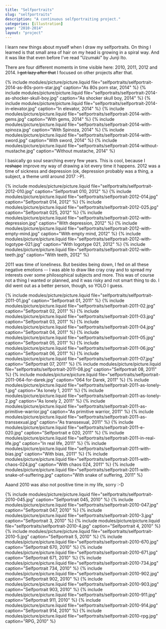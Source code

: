```yaml
---
title: "Selfportraits"
slug: "selfportraits"
description: "A continuous selfportraiting project."
categories: [illustration]
year: "2010-2014"
layout: "project"
---
```


I learn new things about myself when I draw my selfportraits. On thing I learned is that small area of hair on my head is growing in a spiral way. And it was like that even before I've read "Uzumaki" by Junji Ito.

There are four different moments in time visible here: 2010, 2011, 2012 and 2014. ~~I got lazy after that~~ I focused on other projects after that.

{% include modules/picture/picture.liquid file="selfportraits/selfportrait-2014-as-80s-porn-star.jpg" caption="As 80s porn star, 2014" %}
{% include modules/picture/picture.liquid file="selfportraits/selfportrait-2014-as-shocker-skull-boy.jpg" caption="As shocker skull boy, 2014" %}
{% include modules/picture/picture.liquid file="selfportraits/selfportrait-2014-in-elevator.jpg" caption="In elevator, 2014" %}
{% include modules/picture/picture.liquid file="selfportraits/selfportrait-2014-with-gems.jpg" caption="With gems, 2014" %}
{% include modules/picture/picture.liquid file="selfportraits/selfportrait-2014-with-spinoza.jpg" caption="With Spinoza, 2014" %}
{% include modules/picture/picture.liquid file="selfportraits/selfportrait-2014-with-sword.jpg" caption="With sword, 2014" %}
{% include modules/picture/picture.liquid file="selfportraits/selfportrait-2014-without-mustache.jpg" caption="Without mustache, 2014" %}

I basically go soul searching every few years. This is cool, because I ~~reshape~~ improve my way of drawing a lot every time it happens. 2012 was a time of sickness and depression (ok, depression probably was a thing, a subject, a theme until around 2017 :-P).

{% include modules/picture/picture.liquid file="selfportraits/selfportrait-2012-010.jpg" caption="Selfportrait 010, 2012" %}
{% include modules/picture/picture.liquid file="selfportraits/selfportrait-2012-014.jpg" caption="Selfportrait 014, 2012" %}
{% include modules/picture/picture.liquid file="selfportraits/selfportrait-2012-025.jpg" caption="Selfportrait 025, 2012" %}
{% include modules/picture/picture.liquid file="selfportraits/selfportrait-2012-with-depression.jpg" caption="With depression, 2012" %}
{% include modules/picture/picture.liquid file="selfportraits/selfportrait-2012-with-empty-mind.jpg" caption="With empty mind, 2012" %}
{% include modules/picture/picture.liquid file="selfportraits/selfportrait-2012-with-logotype-021.jpg" caption="With logotype 021, 2012" %}
{% include modules/picture/picture.liquid file="selfportraits/selfportrait-2012-with-teeth.jpg" caption="With teeth, 2012" %}

2011 was time of loneliness. But besides being down, I fed on all these negative emotions -- I was able to draw like cray cray and to spread my interests over some philosophical subjects and more. This was of course not a thing I wanted or planned, and it was risky and not smart thing to do. I did went out as a better person, though, so YOLO I guess.

{% include modules/picture/picture.liquid file="selfportraits/selfportrait-2011-01.jpg" caption="Selfportrait 01, 2011" %}
{% include modules/picture/picture.liquid file="selfportraits/selfportrait-2011-02.jpg" caption="Selfportrait 02, 2011" %}
{% include modules/picture/picture.liquid file="selfportraits/selfportrait-2011-03.jpg" caption="Selfportrait 03, 2011" %}
{% include modules/picture/picture.liquid file="selfportraits/selfportrait-2011-04.jpg" caption="Selfportrait 04, 2011" %}
{% include modules/picture/picture.liquid file="selfportraits/selfportrait-2011-05.jpg" caption="Selfportrait 05, 2011" %}
{% include modules/picture/picture.liquid file="selfportraits/selfportrait-2011-06.jpg" caption="Selfportrait 06, 2011" %}
{% include modules/picture/picture.liquid file="selfportraits/selfportrait-2011-07.jpg" caption="Selfportrait 07, 2011" %}
{% include modules/picture/picture.liquid file="selfportraits/selfportrait-2011-08.jpg" caption="Selfportrait 08, 2011" %}
{% include modules/picture/picture.liquid file="selfportraits/selfportrait-2011-064-for-darek.jpg" caption="064 for Darek, 2011" %}
{% include modules/picture/picture.liquid file="selfportraits/selfportrait-2011-as-lonely-1.jpg" caption="As lonely 1, 2011" %}
{% include modules/picture/picture.liquid file="selfportraits/selfportrait-2011-as-lonely-2.jpg" caption="As lonely 2, 2011" %}
{% include modules/picture/picture.liquid file="selfportraits/selfportrait-2011-as-primitive-warrior.jpg" caption="As primitive warrior, 2011" %}
{% include modules/picture/picture.liquid file="selfportraits/selfportrait-2011-as-transsexual.jpg" caption="As transsexual, 2011" %}
{% include modules/picture/picture.liquid file="selfportraits/selfportrait-2011-e-020.jpg" caption="Selfportrait e 020, 2011" %}
{% include modules/picture/picture.liquid file="selfportraits/selfportrait-2011-in-real-life.jpg" caption="In real life, 2011" %}
{% include modules/picture/picture.liquid file="selfportraits/selfportrait-2011-with-bias.jpg" caption="With bias, 2011" %}
{% include modules/picture/picture.liquid file="selfportraits/selfportrait-2011-with-chaos-024.jpg" caption="With chaos 024, 2011" %}
{% include modules/picture/picture.liquid file="selfportraits/selfportrait-2011-with-snake-of-suffering.jpg" caption="With snake of suffering, 2011" %}

Aaand 2010 was also not positive time in my life, sorry :-D

{% include modules/picture/picture.liquid file="selfportraits/selfportrait-2010-045.jpg" caption="Selfportrait 045, 2010" %}
{% include modules/picture/picture.liquid file="selfportraits/selfportrait-2010-047.jpg" caption="Selfportrait 047, 2010" %}
{% include modules/picture/picture.liquid file="selfportraits/selfportrait-2010-3.jpg" caption="Selfportrait 3, 2010" %}
{% include modules/picture/picture.liquid file="selfportraits/selfportrait-2010-4.jpg" caption="Selfportrait 4, 2010" %}
{% include modules/picture/picture.liquid file="selfportraits/selfportrait-2010-5.jpg" caption="Selfportrait 5, 2010" %}
{% include modules/picture/picture.liquid file="selfportraits/selfportrait-2010-670.jpg" caption="Selfportrait 670, 2010" %}
{% include modules/picture/picture.liquid file="selfportraits/selfportrait-2010-671.jpg" caption="Selfportrait 671, 2010" %}
{% include modules/picture/picture.liquid file="selfportraits/selfportrait-2010-734.jpg" caption="Selfportrait 734, 2010" %}
{% include modules/picture/picture.liquid file="selfportraits/selfportrait-2010-902.jpg" caption="Selfportrait 902, 2010" %}
{% include modules/picture/picture.liquid file="selfportraits/selfportrait-2010-903.jpg" caption="Selfportrait 903, 2010" %}
{% include modules/picture/picture.liquid file="selfportraits/selfportrait-2010-911.jpg" caption="Selfportrait 911, 2010" %}
{% include modules/picture/picture.liquid file="selfportraits/selfportrait-2010-914.jpg" caption="Selfportrait 914, 2010" %}
{% include modules/picture/picture.liquid file="selfportraits/selfportrait-2010-rpg.jpg" caption="RPG, 2010" %}
